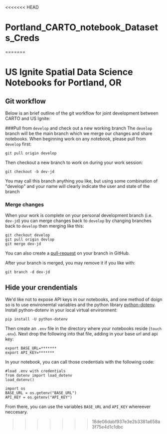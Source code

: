 <<<<<<< HEAD
# Portland_CARTO_notebook_Datasets_Creds
=======

# US Ignite Spatial Data Science Notebooks for Portland, OR

## Git workflow
Below is an brief outline of the git workflow for joint development between CARTO and US Ignite:

###Pull from `develop` and check out a new working branch
The `develop` branch will be the main branch which we merge our changes and share notebooks. When beginning work on any notebook, please pull from `develop` first:

```
git pull origin develop
```

Then checkout a new branch to work on during your work session:

```
git checkout -b dev-jd
```

You may call this branch anything you like, but using some combination of "develop" and your name will clearly indicate the user and state of the branch

### Merge changes
When your work is complete on your personal development branch (i.e. `dev-jd`) you can merge changes back to `develop` by changing branches back to `develop` then merging like this:

```
git checkout develop
git pull origin devlop
git merge dev-jd
```
You can also create a [pull-request](https://help.github.com/en/articles/about-pull-requests) on your branch in GitHub.

After your branch is merged, you may remove it if you like with:

```
git branch -d dev-jd
```

## Hide your crendentials
We'd like not to expose API keys in our notebooks, and one method of doign so is to use environemtal variables and the python library [python-dotenv](https://github.com/theskumar/python-dotenv). Install python-dotenv in your local virtual environment:

```
pip install -U python-dotenv
```

Then create an `.env` file in the directory where your notebooks reside (`touch .env`). Next drop the following into that file, adding in your base url and api key: 

```
export BASE_URL=*******
export API_KEY=*******
```

In your notebook, you can call those credentials with the following code:

```
#load .env with credentials
from dotenv import load_dotenv
load_dotenv()

import os
BASE_URL = os.getenv("BASE_URL")
API_KEY = os.getenv("API_KEY")
```

From there, you can use the variables `BASE_URL` and `API_KEY` whereever neccesary. 







>>>>>>> 18de06dabf937e3e2b3381a658a3f75e4d1c1dbc
